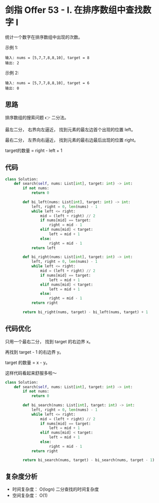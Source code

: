 剑指 Offer 53 - I. 在排序数组中查找数字 I
====

统计一个数字在排序数组中出现的次数。

示例 1:
```
输入: nums = [5,7,7,8,8,10], target = 8
输出: 2
```
示例 2:
```
输入: nums = [5,7,7,8,8,10], target = 6
输出: 0
```

## 思路

排序数组的搜索问题 👉 二分法。

最左二分， 右界向左逼近， 找到元素的最左边首个出现的位置 left。

最右二分， 左界向右逼近， 找到元素的最右边最后出现的位置 right。

target的数量 = right - left + 1


## 代码
```python
class Solution:
    def search(self, nums: List[int], target: int) -> int:
        if not nums:
            return 0
        
        def bi_left(nums: List[int], target: int) -> int:
            left, right = 0, len(nums) - 1
            while left <= right:
                mid = (left + right) // 2
                if nums[mid] == target:
                    right = mid - 1
                elif nums[mid] < target:
                    left = mid + 1    
                else:
                    right = mid - 1
            return left
            
        def bi_right(nums: List[int], target: int) -> int:
            left, right = 0, len(nums) - 1
            while left <= right:
                mid = (left + right) // 2
                if nums[mid] == target:
                    left = mid + 1
                elif nums[mid] < target:
                    left = mid + 1     
                else:
                    right = mid - 1
            return right
            
        return bi_right(nums, target) - bi_left(nums, target) + 1
```

## 代码优化

只用一个最右二分， 找到 target 的右边界 x。

再找到 target - 1 的右边界 y。 

target 的数量 = x - y。

这样代码看起来舒服多啦～

```python
class Solution:
    def search(self, nums: List[int], target: int) -> int:
        if not nums:
            return 0
        
        def bi_search(nums: List[int], target: int) -> int:
            left, right = 0, len(nums) - 1
            while left <= right:
                mid = (left + right) // 2
                if nums[mid] == target:
                    left = mid + 1
                elif nums[mid] < target:
                    left = mid + 1    
                else:
                    right = mid - 1
            return right

        return bi_search(nums, target) - bi_search(nums, target - 1)
```

## 复杂度分析
- 时间复杂度： O(logn) 二分查找的时间复杂度
- 空间复杂度： O(1)
